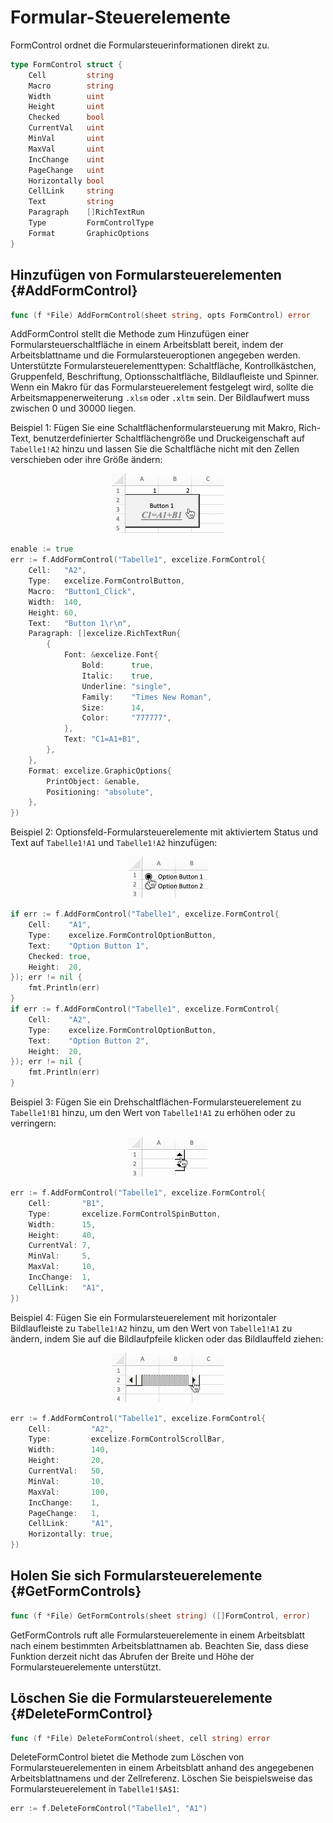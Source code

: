 # Formular-Steuerelemente

FormControl ordnet die Formularsteuerinformationen direkt zu.

```go
type FormControl struct {
    Cell         string
    Macro        string
    Width        uint
    Height       uint
    Checked      bool
    CurrentVal   uint
    MinVal       uint
    MaxVal       uint
    IncChange    uint
    PageChange   uint
    Horizontally bool
    CellLink     string
    Text         string
    Paragraph    []RichTextRun
    Type         FormControlType
    Format       GraphicOptions
}
```

## Hinzufügen von Formularsteuerelementen {#AddFormControl}

```go
func (f *File) AddFormControl(sheet string, opts FormControl) error
```

AddFormControl stellt die Methode zum Hinzufügen einer Formularsteuerschaltfläche in einem Arbeitsblatt bereit, indem der Arbeitsblattname und die Formularsteueroptionen angegeben werden. Unterstützte Formularsteuerelementtypen: Schaltfläche, Kontrollkästchen, Gruppenfeld, Beschriftung, Optionsschaltfläche, Bildlaufleiste und Spinner. Wenn ein Makro für das Formularsteuerelement festgelegt wird, sollte die Arbeitsmappenerweiterung `.xlsm` oder `.xltm` sein. Der Bildlaufwert muss zwischen 0 und 30000 liegen.

Beispiel 1: Fügen Sie eine Schaltflächenformularsteuerung mit Makro, Rich-Text, benutzerdefinierter Schaltflächengröße und Druckeigenschaft auf `Tabelle1!A2` hinzu und lassen Sie die Schaltfläche nicht mit den Zellen verschieben oder ihre Größe ändern:

<p align="center"><img width="180" src="./images/form_ctrl_button.gif" alt="Hinzufügen von Schaltflächenformularsteuerelementen mit Excelize"></p>

```go
enable := true
err := f.AddFormControl("Tabelle1", excelize.FormControl{
    Cell:   "A2",
    Type:   excelize.FormControlButton,
    Macro:  "Button1_Click",
    Width:  140,
    Height: 60,
    Text:   "Button 1\r\n",
    Paragraph: []excelize.RichTextRun{
        {
            Font: &excelize.Font{
                Bold:      true,
                Italic:    true,
                Underline: "single",
                Family:    "Times New Roman",
                Size:      14,
                Color:     "777777",
            },
            Text: "C1=A1+B1",
        },
    },
    Format: excelize.GraphicOptions{
        PrintObject: &enable,
        Positioning: "absolute",
    },
})
```

Beispiel 2: Optionsfeld-Formularsteuerelemente mit aktiviertem Status und Text auf `Tabelle1!A1` und `Tabelle1!A2` hinzufügen:

<p align="center"><img width="127" src="./images/form_ctrl_option_button.gif" alt="Fügen Sie Optionsfeld-Formularsteuerelemente mit Excelize hinzu"></p>

```go
if err := f.AddFormControl("Tabelle1", excelize.FormControl{
    Cell:    "A1",
    Type:    excelize.FormControlOptionButton,
    Text:    "Option Button 1",
    Checked: true,
    Height:  20,
}); err != nil {
    fmt.Println(err)
}
if err := f.AddFormControl("Tabelle1", excelize.FormControl{
    Cell:    "A2",
    Type:    excelize.FormControlOptionButton,
    Text:    "Option Button 2",
    Height:  20,
}); err != nil {
    fmt.Println(err)
}
```

Beispiel 3: Fügen Sie ein Drehschaltflächen-Formularsteuerelement zu `Tabelle1!B1` hinzu, um den Wert von `Tabelle1!A1` zu erhöhen oder zu verringern:

<p align="center"><img width="126" src="./images/form_ctrl_spin_button.gif" alt="Fügen Sie mit Excelize die Formularsteuerung für Drehschaltflächen hinzu"></p>

```go
err := f.AddFormControl("Tabelle1", excelize.FormControl{
    Cell:       "B1",
    Type:       excelize.FormControlSpinButton,
    Width:      15,
    Height:     40,
    CurrentVal: 7,
    MinVal:     5,
    MaxVal:     10,
    IncChange:  1,
    CellLink:   "A1",
})
```

Beispiel 4: Fügen Sie ein Formularsteuerelement mit horizontaler Bildlaufleiste zu `Tabelle1!A2` hinzu, um den Wert von `Tabelle1!A1` zu ändern, indem Sie auf die Bildlaufpfeile klicken oder das Bildlauffeld ziehen:

<p align="center"><img width="180" src="./images/form_ctrl_scroll_bar.gif" alt="Fügen Sie mit Excelize eine horizontale Bildlaufleisten-Formularsteuerung hinzu"></p>

```go
err := f.AddFormControl("Tabelle1", excelize.FormControl{
    Cell:         "A2",
    Type:         excelize.FormControlScrollBar,
    Width:        140,
    Height:       20,
    CurrentVal:   50,
    MinVal:       10,
    MaxVal:       100,
    IncChange:    1,
    PageChange:   1,
    CellLink:     "A1",
    Horizontally: true,
})
```

## Holen Sie sich Formularsteuerelemente {#GetFormControls}

```go
func (f *File) GetFormControls(sheet string) ([]FormControl, error)
```

GetFormControls ruft alle Formularsteuerelemente in einem Arbeitsblatt nach einem bestimmten Arbeitsblattnamen ab. Beachten Sie, dass diese Funktion derzeit nicht das Abrufen der Breite und Höhe der Formularsteuerelemente unterstützt.

## Löschen Sie die Formularsteuerelemente {#DeleteFormControl}

```go
func (f *File) DeleteFormControl(sheet, cell string) error
```

DeleteFormControl bietet die Methode zum Löschen von Formularsteuerelementen in einem Arbeitsblatt anhand des angegebenen Arbeitsblattnamens und der Zellreferenz. Löschen Sie beispielsweise das Formularsteuerelement in `Tabelle1!$A$1`:

```go
err := f.DeleteFormControl("Tabelle1", "A1")
```
